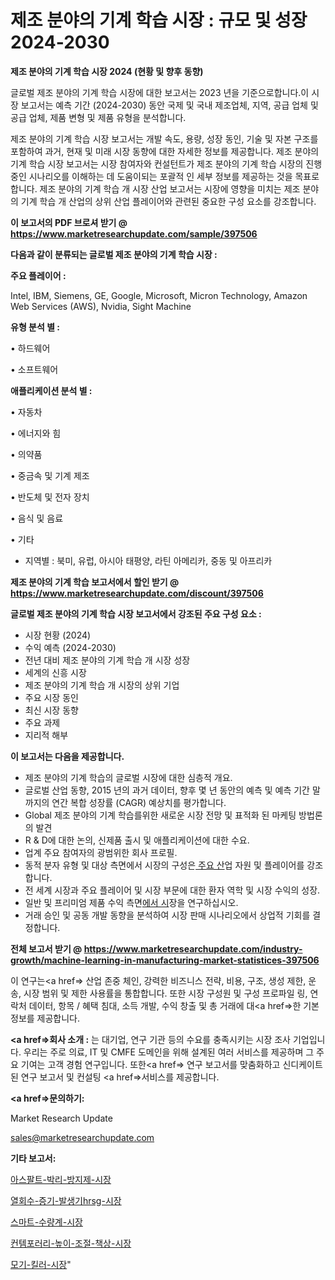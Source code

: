 # 제조 분야의 기계 학습 시장 : 규모 및 성장 2024-2030

<strong>제조 분야의 기계 학습 시장 2024 (현황 및 향후 동향)</strong>

글로벌 제조 분야의 기계 학습 시장에 대한 보고서는 2023 년을 기준으로합니다.이 시장 보고서는 예측 기간 (2024-2030) 동안 국제 및 국내 제조업체, 지역, 공급 업체 및 공급 업체, 제품 변형 및 제품 유형을 분석합니다.

제조 분야의 기계 학습 시장 보고서는 개발 속도, 용량, 성장 동인, 기술 및 자본 구조를 포함하여 과거, 현재 및 미래 시장 동향에 대한 자세한 정보를 제공합니다. 제조 분야의 기계 학습 시장 보고서는 시장 참여자와 컨설턴트가 제조 분야의 기계 학습 시장의 진행중인 시나리오를 이해하는 데 도움이되는 포괄적 인 세부 정보를 제공하는 것을 목표로합니다. 제조 분야의 기계 학습 개 시장 산업 보고서는 시장에 영향을 미치는 제조 분야의 기계 학습 개 산업의 상위 산업 플레이어와 관련된 중요한 구성 요소를 강조합니다.



<strong>이 보고서의 PDF 브로셔 받기 @ <a href=https://www.marketresearchupdate.com/sample/397506>https://www.marketresearchupdate.com/sample/397506</a></strong>



<strong>다음과 같이 분류되는 글로벌 제조 분야의 기계 학습 시장 :</strong>



<strong>주요 플레이어 :</strong>

Intel, IBM, Siemens, GE, Google, Microsoft, Micron Technology, Amazon Web Services (AWS), Nvidia, Sight Machine



<strong>유형 분석 별 :</strong>

• 하드웨어

• 소프트웨어



<strong>애플리케이션 분석 별 :</strong>

• 자동차

• 에너지와 힘

• 의약품

• 중금속 및 기계 제조

• 반도체 및 전자 장치

• 음식 및 음료

• 기타

<ul>
  <li>지역별 : 북미, 유럽, 아시아 태평양, 라틴 아메리카, 중동 및 아프리카</li>
</ul>


<strong>제조 분야의 기계 학습 보고서에서 할인 받기 @ <a href=https://www.marketresearchupdate.com/discount/397506>https://www.marketresearchupdate.com/discount/397506</a></strong>



<strong>글로벌 제조 분야의 기계 학습 시장 보고서에서 강조된 주요 구성 요소 :</strong>
<ul>
  <li>시장 현황 (2024)</li>
  <li>수익 예측 (2024-2030)</li>
  <li>전년 대비 제조 분야의 기계 학습 개 시장 성장</li>
  <li>세계의 신흥 시장</li>
  <li>제조 분야의 기계 학습 개 시장의 상위 기업</li>
  <li>주요 시장 동인</li>
  <li>최신 시장 동향</li>
  <li>주요 과제</li>
  <li>지리적 해부</li>
</ul>


<strong>이 보고서는 다음을 제공합니다.</strong>
<ul>
  <li>제조 분야의 기계 학습의 글로벌 시장에 대한 심층적 개요.</li>
  <li>글로벌 산업 동향, 2015 년의 과거 데이터, 향후 몇 년 동안의 예측 및 예측 기간 말까지의 연간 복합 성장률 (CAGR) 예상치를 평가합니다.</li>
  <li>Global 제조 분야의 기계 학습를위한 새로운 시장 전망 및 표적화 된 마케팅 방법론의 발견</li>
  <li>R &amp; D에 대한 논의, 신제품 출시 및 애플리케이션에 대한 수요.</li>
  <li>업계 주요 참여자의 광범위한 회사 프로필.</li>
  <li>동적 분자 유형 및 대상 측면에서 시장의 구성은<a href=> 주요 산</a>업 자원 및 플레이어를 강조합니다.</li>
  <li>전 세계 시장과 주요 플레이어 및 시장 부문에 대한 환자 역학 및 시장 수익의 성장.</li>
  <li>일반 및 프리미엄 제품 수익 측면<a href=>에서 시</a>장을 연구하십시오.</li>
  <li>거래 승인 및 공동 개발 동향을 분석하여 시장 판매 시나리오에서 상업적 기회를 결정합니다.</li>
</ul>



<strong>전체 보고서 받기 @ <a href=https://www.marketresearchupdate.com/industry-growth/machine-learning-in-manufacturing-market-statistices-397506>https://www.marketresearchupdate.com/industry-growth/machine-learning-in-manufacturing-market-statistices-397506</a></strong>

이 연구는<a href=> 산업 존중</a> 체인, 강력한 비즈니스 전략, 비용, 구조, 생성 제한, 운송, 시장 범위 및 제한 사용률을 통합합니다. 또한 시장 구성원 및 구성 프로파일 링, 연락처 데이터, 항목 / 혜택 침대, 소득 개발, 수익 창출 및 총 거래에 대<a href=>한 기본 </a>정보를 제공합니다.



<strong><a href=>회사 소</a>개 :</strong>
는 대기업, 연구 기관 등의 수요를 충족시키는 시장 조사 기업입니다. 우리는 주로 의료, IT 및 CMFE 도메인을 위해 설계된 여러 서비스를 제공하며 그 주요 기여는 고객 경험 연구입니다. 또한<a href=> 연구 보</a>고서를 맞춤화하고 신디케이트 된 연구 보고서 및 컨설팅 <a href=>서비스</a>를 제공합니다.



<strong><a href=>문의하기:</a></strong>

Market Research Update

sales@marketresearchupdate.com



<strong>기타 보고서:</strong>

<a href=https://www.linkedin.com/pulse/아스팔트-박리-방지제-시장-경쟁-분석-및-성장-잠재력-2029-trend-tracking-tips-360-analysis/>아스팔트-박리-방지제-시장</a>

<a href=https://www.linkedin.com/pulse/열회수-증기-발생기hrsg-시장-경쟁-분석-및-성장-잠재력-2029-data-dive-diaries-24-analysis-urrtf/>열회수-증기-발생기hrsg-시장</a>

<a href=https://www.linkedin.com/pulse/스마트-수량계-시장-세분화-연구-및-목표-고객2029년-market-matrix-musings-analysis-7dcxf/>스마트-수량계-시장</a>

<a href=https://www.linkedin.com/pulse/컨템포러리-높이-조절-책상-시장-현재-및-미래-성장-2030-market-matrix-musings-analysis-ffi4f/>컨템포러리-높이-조절-책상-시장</a>

<a href=https://www.linkedin.com/pulse/모기-킬러-시장-경쟁-분석-및-성장-잠재력-2029-survey-spotlight-pro-24-analysis-xoglf/>모기-킬러-시장</a>"
